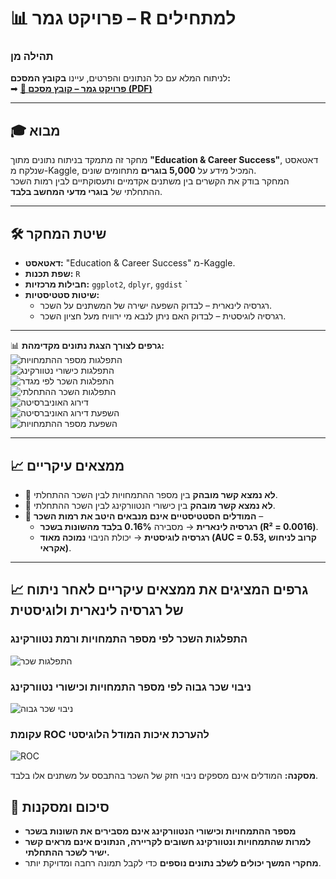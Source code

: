 # 📊 פרויקט גמר – R למתחילים
### תהילה מן   
לניתוח המלא עם כל הנתונים והפרטים, עיינו **בקובץ המסכם:**  
➡ **[📂 פרויקט גמר – קובץ מסכם (PDF)](./Final_Report.pdf)**  

---

## 🎓 מבוא  
מחקר זה מתמקד בניתוח נתונים מתוך **"Education & Career Success"**, דאטאסט שנלקח מ-Kaggle, המכיל מידע על **5,000 בוגרים** מתחומים שונים.  
המחקר בודק את הקשרים בין משתנים אקדמיים ותעסוקתיים לבין רמות השכר ההתחלתי של **בוגרי מדעי המחשב בלבד**.  

---

## 🛠️ **שיטת המחקר**  

- **דאטאסט:** "Education & Career Success" מ-Kaggle.  
- **שפת תכנות:** `R`  
- **חבילות מרכזיות:** `ggplot2`, `dplyr`, `ggdist` `  
- **שיטות סטטיסטיות:**  
  - רגרסיה לינארית – לבדוק השפעה ישירה של המשתנים על השכר.  
  - רגרסיה לוגיסטית – לבדוק האם ניתן לנבא מי ירוויח מעל חציון השכר.  

---

📊 **גרפים לצורך הצגת נתונים מקדימהת:**  
![התפלגות מספר ההתמחויות](graphs/internships_distribution.png)  
![התפלגות כישורי נטוורקינג](graphs/networking_score_distribution.png)  
![התפלגות השכר לפי מגדר](graphs/salary_distribution_gender.png)  
![התפלגות השכר ההתחלתי](graphs/salary_distribution_violin.png)  
![דירוג האוניברסיטה](graphs/university_ranking_distribution.png)  
![השפעת דירוג האוניברסיטה](graphs/university_ranking_vs_salary.png)  
![השפעת מספר ההתמחויות](graphs/internships_vs_salary.png)  

---

## 📈 **ממצאים עיקריים**  

- 🔹 **לא נמצא קשר מובהק** בין מספר ההתמחויות לבין השכר ההתחלתי.  
- 🔹 **לא נמצא קשר מובהק** בין כישורי הנטוורקינג לבין השכר ההתחלתי.  
- 🔹 **המודלים הסטטיסטיים אינם מנבאים היטב את רמות השכר** –  
  - **רגרסיה לינארית** → מסבירה **0.16% בלבד מהשונות בשכר (R² = 0.0016)**.  
  - **רגרסיה לוגיסטית** → יכולת הניבוי **נמוכה מאוד (AUC = 0.53, קרוב לניחוש אקראי)**.    

---

## 📈 **גרפים המציגים את ממצאים עיקריים לאחר ניתוח של רגרסיה לינארית ולוגיסטית**   

### **התפלגות השכר לפי מספר התמחויות ורמת נטוורקינג**  
![התפלגות שכר](graphs/salary_vs_internships_networking.png)  

### **ניבוי שכר גבוה לפי מספר התמחויות וכישורי נטוורקינג**  
![ניבוי שכר גבוה](graphs/salary_prediction_probabilities.png)  

### **עקומת ROC להערכת איכות המודל הלוגיסטי**  
![ROC](graphs/ROC_curve.png)  

 **מסקנה:** המודלים אינם מספקים ניבוי חזק של השכר בהתבסס על משתנים אלו בלבד.  

## 📌 **סיכום ומסקנות**  

- **מספר ההתמחויות וכישורי הנטוורקינג אינם מסבירים את השונות בשכר**  
- **למרות שהתמחויות ונטוורקינג חשובים לקריירה, הנתונים אינם מראים קשר ישיר לשכר ההתחלתי.**  
- **מחקרי המשך יכולים לשלב נתונים נוספים** כדי לקבל תמונה רחבה ומדויקת יותר.  

